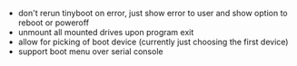 - don't rerun tinyboot on error, just show error to user and show option to
  reboot or poweroff
- unmount all mounted drives upon program exit
- allow for picking of boot device (currently just choosing the first device)
- support boot menu over serial console
